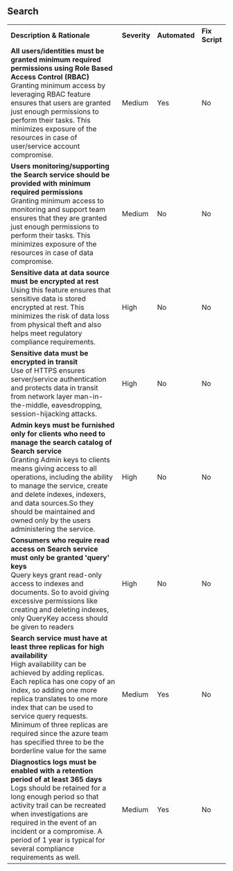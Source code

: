 ﻿<H2>Search</H2><table><tr><th align="left">Description & Rationale</th><th align="left">Severity</th><th align="left">Automated</th><th align="left">Fix Script</th></tr><tr><td><b>All users/identities must be granted minimum required permissions using Role Based Access Control (RBAC)</b><br/>Granting minimum access by leveraging RBAC feature ensures that users are granted just enough permissions to perform their tasks. This minimizes exposure of the resources in case of user/service account compromise.</td><td>Medium</td><td>Yes</td><td>No</td></tr><tr><td><b>Users monitoring/supporting the Search service should be provided with minimum required permissions</b><br/>Granting minimum access to monitoring and support team ensures that they are granted just enough permissions to perform their tasks. This minimizes exposure of the resources in case of data compromise.</td><td>Medium</td><td>No</td><td>No</td></tr><tr><td><b>Sensitive data at data source must be encrypted at rest</b><br/>Using this feature ensures that sensitive data is stored encrypted at rest. This minimizes the risk of data loss from physical theft and also helps meet regulatory compliance requirements.</td><td>High</td><td>No</td><td>No</td></tr><tr><td><b>Sensitive data must be encrypted in transit</b><br/>Use of HTTPS ensures server/service authentication and protects data in transit from network layer man-in-the-middle, eavesdropping, session-hijacking attacks.</td><td>High</td><td>No</td><td>No</td></tr><tr><td><b>Admin keys must be furnished only for clients who need to manage the search catalog of Search service</b><br/>Granting Admin keys to clients means giving access to all operations, including the ability to manage the service, create and delete indexes, indexers, and data sources.So they should be maintained and owned only by the users administering the service.</td><td>High</td><td>No</td><td>No</td></tr><tr><td><b>Consumers who require read access on Search service must only be granted 'query' keys</b><br/>Query keys grant read-only access to indexes and documents. So to avoid giving excessive permissions like creating and deleting indexes, only QueryKey access should be given to readers</td><td>High</td><td>No</td><td>No</td></tr><tr><td><b>Search service must have at least three replicas for high availability</b><br/>High availability can be achieved by adding replicas. Each replica has one copy of an index, so adding one more replica translates to one more index that can be used to service query requests. Minimum of three replicas are required since the azure team has specified three to be the borderline value for the same</td><td>Medium</td><td>Yes</td><td>No</td></tr><tr><td><b>Diagnostics logs must be enabled with a retention period of at least 365 days</b><br/>Logs should be retained for a long enough period so that activity trail can be recreated when investigations are required in the event of an incident or a compromise. A period of 1 year is typical for several compliance requirements as well.</td><td>Medium</td><td>Yes</td><td>No</td></tr></table>
